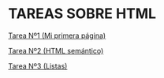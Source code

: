 # TAREAS SOBRE HTML

[Tarea Nº1 (Mi primera página)](Tarea1/sobremi.html)

[Tarea Nº2 (HTML semántico)](Tarea2/index.html)

[Tarea Nº3 (Listas)](Tarea3/listas.html)